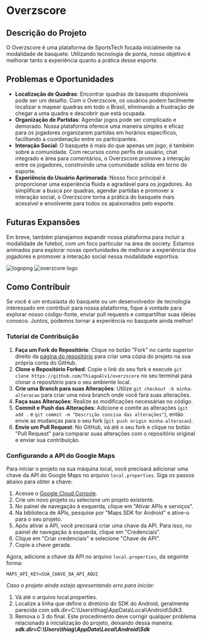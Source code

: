 # Overzscore

## Descrição do Projeto
O Overzscore é uma plataforma de SportsTech focada inicialmente na modalidade de basquete. Utilizando tecnologia de ponta, nosso objetivo é melhorar tanto a experiência quanto a prática desse esporte.

## Problemas e Oportunidades
- **Localização de Quadras**: Encontrar quadras de basquete disponíveis pode ser um desafio. Com o Overzscore, os usuários podem facilmente localizar e mapear quadras em todo o Brasil, eliminando a frustração de chegar a uma quadra e descobrir que está ocupada.
- **Organização de Partidas**: Agendar jogos pode ser complicado e demorado. Nossa plataforma oferece uma maneira simples e eficaz para os jogadores organizarem partidas em horários específicos, facilitando a coordenação entre os participantes.
- **Interação Social**: O basquete é mais do que apenas um jogo; é também sobre a comunidade. Com recursos como perfis de usuário, chat integrado e área para comentários, o Overzscore promove a interação entre os jogadores, construindo uma comunidade sólida em torno do esporte.
- **Experiência do Usuário Aprimorada**: Nosso foco principal é proporcionar uma experiência fluida e agradável para os jogadores. Ao simplificar a busca por quadras, agendar partidas e promover a interação social, o Overzscore torna a prática do basquete mais acessível e envolvente para todos os apaixonados pelo esporte.

## Futuras Expansões
Em breve, também planejamos expandir nossa plataforma para incluir a modalidade de futebol, com um foco particular na área de society. Estamos animados para explorar novas oportunidades de melhorar a experiência dos jogadores e promover a interação social nessa modalidade esportiva.

![logopng](https://github.com/ThiagoAlv1/overzscore/assets/101125484/5668b6b6-13f4-40ad-89a5-14f9b61ec68a) ![overzcore logo](https://github.com/ThiagoAlv1/overzscore/assets/101125484/5a7f9b00-21a6-4e3e-8ff9-fa41e4eda986)


## Como Contribuir
Se você é um entusiasta do basquete ou um desenvolvedor de tecnologia interessado em contribuir para nossa plataforma, fique à vontade para explorar nosso código-fonte, enviar pull requests e compartilhar suas ideias conosco. Juntos, podemos tornar a experiência no basquete ainda melhor!

### Tutorial de Contribuição
1. **Faça um Fork do Repositório**: Clique no botão "Fork" no canto superior direito da [página do repositório](https://github.com/ThiagoAlv1/overzscore) para criar uma cópia do projeto na sua própria conta do GitHub.
2. **Clone o Repositório Forked**: Copie o link do seu fork e execute `git clone https://github.com/ThiagoAlv1/overzscore` no seu terminal para clonar o repositório para o seu ambiente local.
3. **Crie uma Branch para suas Alterações**: Utilize `git checkout -b minha-alteracao` para criar uma nova branch onde você fará suas alterações.
4. **Faça suas Alterações**: Realize as modificações necessárias no código.
5. **Commit e Push das Alterações**: Adicione e comite as alterações (`git add .` e `git commit -m "Descrição concisa das alterações"`), então envie as mudanças para o seu fork (`git push origin minha-alteracao`).
6. **Envie um Pull Request**: No GitHub, vá até o seu fork e clique no botão "Pull Request" para comparar suas alterações com o repositório original e enviar sua contribuição.

### Configurando a API do Google Maps
Para iniciar o projeto na sua máquina local, você precisará adicionar uma chave da API do Google Maps no arquivo `local.properties`. Siga os passos abaixo para obter a chave:

1. Acesse o [Google Cloud Console](https://console.cloud.google.com/).
2. Crie um novo projeto ou selecione um projeto existente.
3. No painel de navegação à esquerda, clique em "Ativar APIs e serviços".
4. Na biblioteca de APIs, pesquise por "Maps SDK for Android" e ative-o para o seu projeto.
5. Após ativar a API, você precisará criar uma chave da API. Para isso, no painel de navegação à esquerda, clique em "Credenciais".
6. Clique em "Criar credenciais" e selecione "Chave de API".
7. Copie a chave gerada.

Agora, adicione a chave da API no arquivo `local.properties`, da seguinte forma:

```properties
MAPS_API_KEY=SUA_CHAVE_DA_API_AQUI
```
*Caso o projeto ainda esteja apresentando erro para iniciar:* 
1. Vá até o arquivo local.properties.
2. Localize a linha que define o diretório do SDK do Android, geralmente parecida com sdk.dir=C\:\\Users\\thiag\\AppData\\Local\\Android\\Sdk3.
3. Remova o 3 do final.
Este procedimento deve corrigir qualquer problema relacionado à inicialização do projeto, deixando dessa maneira: ***sdk.dir=C\:\\Users\\thiag\\AppData\\Local\\Android\\Sdk***

